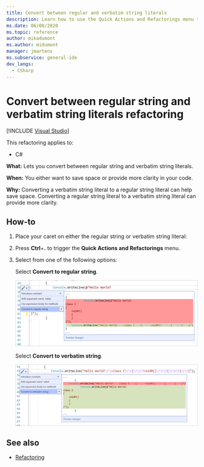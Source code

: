 ```yaml
---
title: Convert between regular and verbatim string literals
description: Learn how to use the Quick Actions and Refactorings menu to convert between regular string and verbatim string literals.
ms.date: 06/08/2020
ms.topic: reference
author: mikadumont
ms.author: midumont
manager: jmartens
ms.subservice: general-ide
dev_langs:
  - CSharp
---
```

# Convert between regular string and verbatim string literals refactoring

 [!INCLUDE [Visual Studio](~/includes/applies-to-version/vs-windows-only.md)]

This refactoring applies to:

- C#

**What:** Lets you convert between regular string and verbatim string literals.

**When:** You either want to save space or provide more clarity in your code.

**Why:** Converting a verbatim string literal to a regular string literal can help save space. Converting a regular string literal to a verbatim string literal can provide more clarity.

## How-to

1. Place your caret on either the regular string or verbatim string literal:

2. Press **Ctrl**+**.** to trigger the **Quick Actions and Refactorings** menu.

3. Select from one of the following options:

    Select **Convert to regular string**.

    ![Convert to regular string](media/convert-to-regular-string.png)

    Select **Convert to verbatim string**.

    ![Convert to verbatim string](media/convert-to-verbatim-string.png)

## See also

- [Refactoring](../refactoring-in-visual-studio.md)